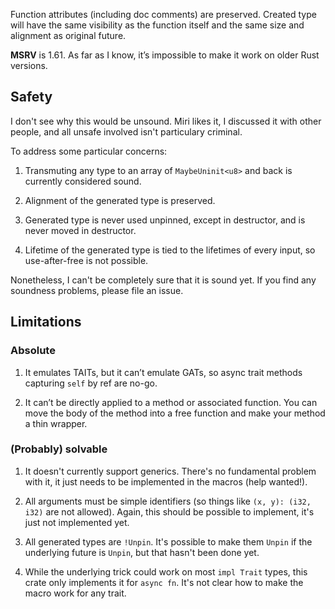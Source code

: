 Function attributes (including doc comments) are preserved. Created type will have the same visibility as the function itself and the same size and alignment as original future.

**MSRV** is 1.61. As far as I know, it’s impossible to make it work on older Rust versions.

## Safety

I don't see why this would be unsound. Miri likes it, I discussed it with other people, and all unsafe involved isn't particulary criminal.

To address some particular concerns:

1. Transmuting any type to an array of `MaybeUninit<u8>` and back is currently considered sound.

2. Alignment of the generated type is preserved.

3. Generated type is never used unpinned, except in destructor, and is never
moved in destructor.

4. Lifetime of the generated type is tied to the lifetimes of every input,
so use-after-free is not possible.

Nonetheless, I can't be completely sure that it is sound yet. If you find any soundness problems, please file an issue.

## Limitations

### Absolute

1. It emulates TAITs, but it can’t emulate GATs, so async trait methods capturing `self` by ref are no-go.

2. It can’t be directly applied to a method or associated function. You can move the body of the method into a free function and make your method a thin wrapper.

### (Probably) solvable

1. It doesn't currently support generics. There's no fundamental problem with it, it just needs to be implemented in the macros (help wanted!).

2. All arguments must be simple identifiers (so things like `(x, y): (i32, i32)` are not allowed). Again, this should be possible to implement, it's just not implemented yet.

3. All generated types are `!Unpin`. It's possible to make them `Unpin` if the underlying future is `Unpin`, but that hasn't been done yet.

4. While the underlying trick could work on most `impl Trait` types, this crate only implements it for `async fn`. It's not clear how to make the macro work for any trait.

